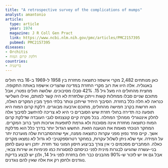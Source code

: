 ```yaml
---
title: "A retrospective survey of the complications of mumps"
analyst: amantonio
article:
  type: article
  year: 1974
  magazine: J R Coll Gen Pract
  link: https://www.ncbi.nlm.nih.gov/pmc/articles/PMC2157395
  pubmed: PMC2157395
diseases:
- Orchitis
- דלקת קרום המוח
countries:
- בריטניה
---
```


כאן מנותחים 2,482 מקרי אישפוז כתוצאה מחזרת בין 1958 ל-1969 ב-16 בתי חולים באנגליה. אלה היוו את רוב מקרי החזרת במדינה שהצריכו אישפוז באותה התקופה. מחצית מהחולים היו מעל גיל 15. 42% סבלו מסיבוכים. שלושה חולים נפטרו, אבל מתוכם שניים סבלו ממחלות קשות וייתכן שלחזרת לא היה קשר למותם, ואילו השלישי כנראה לא חלה כלל בחזרת.
הסיבוך היחיד שייתכן ונותר בלתי הפיך מבין המקרים האלה, הוא חרשות בקרב חמישה מהחולים, מתוכם ארבעה מבוגרים. דלקת קרום המוח היא תופעה כה תדירה בחולי חזרת שיש הסוברים כי היא לא צריכה להיחשב לסיבוך אלה לחלק אינטגרלי ממהלך המחלה. בכל מקרה קיים קונצנזוס לגבי העובדה שדלקת קרום המוח כתוצאה מחזרת אינה מסוכנת ולא גורמת לתופעות ארוכות תווך ברוב המקרים. המחקר הנוכחי מאמת את הטענה הזאת.
החשש הגדול יותר בדרך כלל הוא מדלקת אשך. קיים פחד נפוץ מפני עקרות כתוצאה ממנה, אף שההסתברות שלה מוערכת יתר על המידה. אף שלא ניתן לשלול עקרות, במחקר רטרוספקטיבי לא גדול לא נמצאו מקרים כאלה.
המחברים מסכמים כי אין צורך בביצוע חיסון המוני נגד חזרת. יתכן ויש טעם לחסן בני-עשרה שהגיעו לבגרות מינית לפני כניסתם למסגרות כמו פנימיות או שירות צבאי, אבל גם אז יש לזכור ש-90% מהבנים כבר חלו בחזרת לפני גיל 14, ולכן יש לבצע בדיקת נוגדנים ולחסן רק את אלה שאין להם נוגדנים.
